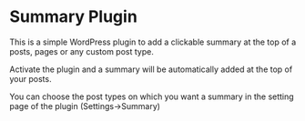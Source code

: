 # Summary Plugin
This is a simple WordPress plugin to add a clickable summary at the top of a posts, pages or any custom post type.

Activate the plugin and a summary will be automatically added at the top of your posts. 

You can choose the post types on which you want a summary in the setting page of the plugin (Settings->Summary)
